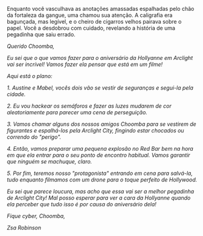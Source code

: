 Enquanto você vasculhava as anotações amassadas espalhadas pelo chão da fortaleza da gangue, uma chamou sua atenção. A caligrafia era bagunçada, mas legível, e o cheiro de cigarros velhos pairava sobre o papel. Você a desdobrou com cuidado, revelando a história de uma pegadinha que saiu errado.

_Querido Choomba,_

_Eu sei que o que vamos fazer para o aniversário da Hollyanne em Arclight vai ser incrível! Vamos fazer ela pensar que está em um filme!_

_Aqui está o plano:_

_1. Austine e Mabel, vocês dois vão se vestir de seguranças e segui-la pela cidade._

_2. Eu vou hackear os semáforos e fazer as luzes mudarem de cor aleatoriamente para parecer uma cena de perseguição._

_3. Vamos chamar alguns dos nossos amigos Choomba para se vestirem de figurantes e espalhá-los pela Arclight City, fingindo estar chocados ou correndo do "perigo"._

_4. Então, vamos preparar uma pequena explosão no Red Bar bem na hora em que ela entrar para o seu ponto de encontro habitual. Vamos garantir que ninguém se machuque, claro._

_5. Por fim, teremos nosso "protagonista" entrando em cena para salvá-la, tudo enquanto filmamos com um drone para o toque perfeito de Hollywood._

_Eu sei que parece loucura, mas acho que essa vai ser a melhor pegadinha de Arclight City! Mal posso esperar para ver a cara da Hollyanne quando ela perceber que tudo isso é por causa do aniversário dela!_

_Fique cyber, Choomba,_

_Zsa Robinson_
